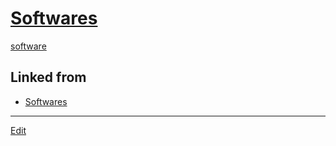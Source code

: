 ---
---
# [Softwares](Softwares)

[software](software) 


## Linked from

* [Softwares](Softwares.md)


----
[Edit](https://github.com/vitroid/vitroid.github.io/edit/master/MD/Softwares.md)
